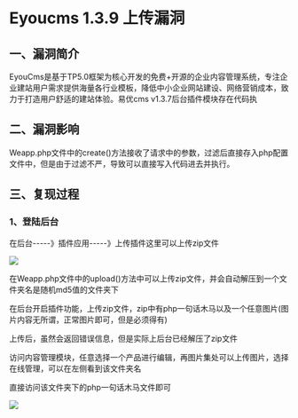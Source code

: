 Eyoucms 1.3.9 上传漏洞
======================

一、漏洞简介
------------

EyouCms是基于TP5.0框架为核心开发的免费+开源的企业内容管理系统，专注企业建站用户需求提供海量各行业模板，降低中小企业网站建设、网络营销成本，致力于打造用户舒适的建站体验。易优cms
v1.3.7后台插件模块存在代码执

二、漏洞影响
------------

Weapp.php文件中的create()方法接收了请求中的参数，过滤后直接存入php配置文件中，但是由于过滤不严，导致可以直接写入代码进去并执行。

三、复现过程
------------

### 1、登陆后台

在后台\-\-\-\--》插件应用\-\-\-\--》上传插件这里可以上传zip文件

![](./resource/Eyoucms1.3.9上传漏洞/media/rId25.png)

在Weapp.php文件中的upload()方法中可以上传zip文件，并会自动解压到一个文件夹名是随机md5值的文件夹下

在后台开启插件功能，上传zip文件，zip中有php一句话木马以及一个任意图片(图片内容无所谓，正常图片即可，但是必须得有)

上传后，虽然会返回错误信息，但是实际上后台已经解压了zip文件

访问内容管理模块，任意选择一个产品进行编辑，再图片集处可以上传图片，选择在线管理，可以在左侧看到该文件夹名

直接访问该文件夹下的php一句话木马文件即可

![](./resource/Eyoucms1.3.9上传漏洞/media/rId26.png)

